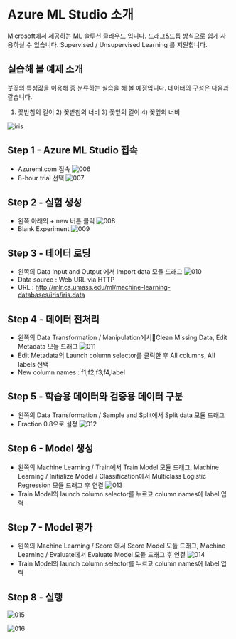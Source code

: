 # Azure ML Studio 소개
Microsoft에서 제공하는 ML 솔루션 클라우드 입니다. 드래그&드롭 방식으로 쉽게 사용하실 수 있습니다. 
Supervised / Unsupervised Learning 를 지원합니다. 

## 실습해 볼 예제 소개
붓꽃의 특성값을 이용해 종 분류하는 실습을 해 볼 예정입니다. 데이터의 구성은 다음과 같습니다. 
1) 꽃받침의 길이 2) 꽃받침의 너비 3) 꽃잎의 길이 4) 꽃잎의 너비

![iris](./images/005.PNG)

## Step 1 - Azure ML Studio 접속
* Azureml.com 접속
![006](./images/006.PNG)
* 8-hour trial 선택
![007](./images/007.PNG)

## Step 2 - 실험 생성
* 왼쪽 아래의 + new 버튼 클릭
![008](./images/008.PNG)
* Blank Experiment
![009](./images/009.PNG)

## Step 3 - 데이터 로딩
* 왼쪽의 Data Input and Output 에서 Import data 모듈 드래그
![010](./images/010.PNG)
* Data source : Web URL via HTTP
* URL : http://mlr.cs.umass.edu/ml/machine-learning-databases/iris/iris.data

## Step 4 - 데이터 전처리 
* 왼쪽의 Data Transformation / Manipulation에서Clean Missing Data, Edit Metadata 모듈 드래그
![011](./images/011.png)
* Edit Metadata의 Launch column selector를 클릭한 후 All columns, All labels 선택
* New column names : f1,f2,f3,f4,label

## Step 5 - 학습용 데이터와 검증용 데이터 구분
* 왼쪽의 Data Transformation / Sample and Split에서 Split data 모듈 드래그
* Fraction 0.8으로 설정
![012](./images/012.png)

## Step 6 - Model 생성
* 왼쪽의 Machine Learning / Train에서 Train Model 모듈 드래그, Machine Learning / Initialize Model / Classification에서 Multiclass Logistic Regression 모듈 드래그 후 연결
![013](./images/013.png)
* Train Model의 launch column selector를 누르고 column names에 label 입력

## Step 7 - Model 평가
* 왼쪽의 Machine Learning / Score 에서 Score Model 모듈 드래그, Machine Learning / Evaluate에서 Evaluate Model 모듈 드래그 후 연결
![014](./images/014.png)
* Train Model의 launch column selector를 누르고 column names에 label 입력

## Step 8 - 실행
![015](./images/015.png)

![016](./images/016.png)
